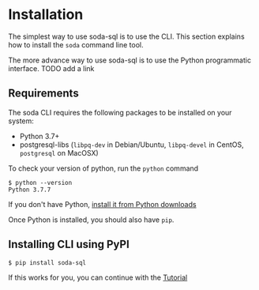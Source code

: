 # Installation

The simplest way to use soda-sql is to use the CLI. This section explains 
how to install the `soda` command line tool.

The more advance way to use soda-sql is to use the Python programmatic
interface.  TODO add a link

## Requirements

The soda CLI requires the following packages to be installed on your system:
- Python 3.7+
- postgresql-libs (`libpq-dev` in Debian/Ubuntu, `libpq-devel` in CentOS, `postgresql` on MacOSX)

To check your version of python, run the `python` command
```
$ python --version
Python 3.7.7
```

If you don't have Python, [install it from Python downloads](https://www.python.org/downloads/)

Once Python is installed, you should also have `pip`.

## Installing CLI using PyPI

```
$ pip install soda-sql
```

If this works for you, you can continue with the [Tutorial](5_min_tutorial.md)
